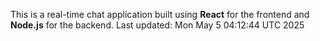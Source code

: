 This is a real-time chat application built using **React** for the frontend and **Node.js** for the backend.
Last updated: Mon May  5 04:12:44 UTC 2025
